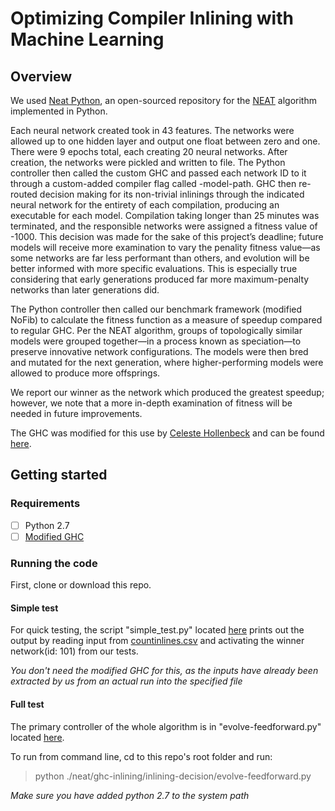 # Optimizing Compiler Inlining with Machine Learning

## Overview
We used [Neat Python](https://github.com/CodeReclaimers/neat-python), an open-sourced repository for the [NEAT](https://neat-python.readthedocs.io/en/latest/index.html) algorithm implemented in Python.

Each neural network created took in 43 features. The networks were allowed up to one hidden layer and output one float between zero and one. There were 9 epochs total, each creating 20 neural networks. After creation, the networks were pickled and written to file. The Python controller then called the custom GHC and passed each network ID to it through a custom-added compiler flag called -model-path. GHC then re-routed decision making for its non-trivial inlinings through the indicated neural network for the entirety of each compilation, producing an executable for each model. Compilation taking longer than 25 minutes was terminated, and the responsible networks were assigned a fitness value of -1000. This decision was made for the sake of this project’s deadline; future models will receive more examination to vary the penality fitness value—as some networks are far less performant than others, and evolution will be better informed with more specific evaluations. This is especially true considering that early generations produced far more maximum-penalty networks than later generations did.

The Python controller then called our benchmark framework (modified NoFib) to calculate the fitness function as a measure of speedup compared to regular GHC. Per the NEAT algorithm, groups of topologically similar models were grouped together—in a process known as speciation—to preserve innovative network configurations. The models were then bred and mutated for the next generation, where higher-performing models were allowed to produce more offsprings. 

We report our winner as the network which produced the greatest speedup; however, we note that a more in-depth examination of fitness will be needed in future improvements.

The GHC was modified for this use by [Celeste Hollenbeck](https://github.com/CAHollenbeck) and can be found [here](https://github.com/CAHollenbeck/ghc-inlining-study/tree/project_debug_branch).

## Getting started
### Requirements
- [ ] Python 2.7
- [ ] [Modified GHC](https://github.com/CAHollenbeck/ghc-inlining-study/tree/project_debug_branch)

### Running the code
First, clone or download this repo.

#### Simple test
For quick testing, the script "simple_test.py" located [here](https://github.com/krit95/GHC_Inlining_GA_NN/tree/master/neat/ghc-inlining/inlining-decision) prints out the output by reading input from [countinlines.csv](https://github.com/krit95/GHC_Inlining_GA_NN/tree/master/notes) and activating the winner network(id: 101) from our tests.

*You don't need the modified GHC for this, as the inputs have already been extracted by us from an actual run into the specified file*

#### Full test
The primary controller of the whole algorithm is in "evolve-feedforward.py" located [here](https://github.com/krit95/GHC_Inlining_GA_NN/tree/master/neat/ghc-inlining/inlining-decision). 

To run from command line, cd to this repo's root folder and run:
> python ./neat/ghc-inlining/inlining-decision/evolve-feedforward.py

*Make sure you have added python 2.7 to the system path*
